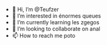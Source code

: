 - 👋 Hi, I’m @Teufzer
- 👀 I’m interested in énormes queues
- 🌱 I’m currently learning les zgegos
- 💞️ I’m looking to collaborate on anal
- 📫 How to reach me poto

<!---
Teufzer/Teufzer is a ✨ special ✨ repository because its `README.md` (this file) appears on your GitHub profile.
You can click the Preview link to take a look at your changes.
--->
